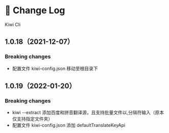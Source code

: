 # 🐤 Change Log

Kiwi Cli

## 1.0.18（2021-12-07）

### Breaking changes

- 配置文件 kiwi-config.json 移动至根目录下

## 1.0.19（2022-01-20）

### Breaking changes

- kiwi --extract 添加百度和拼音翻译源，且支持批量文件以,分隔符输入（原本仅支持指定文件夹）
- 配置文件 kiwi-config.json 添加 defaultTranslateKeyApi
